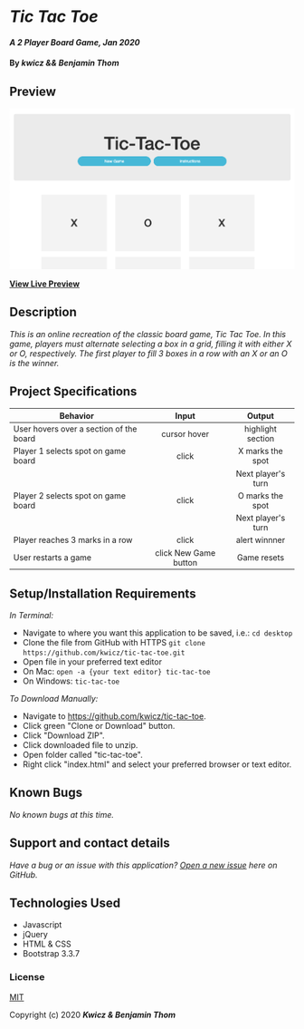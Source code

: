 # _Tic Tac Toe_

#### _A 2 Player Board Game, Jan 2020_

#### By _**kwicz && Benjamin Thom**_


## Preview

![Landing Page Preview](tic-tac-toe.png)

**[View Live Preview](https://kwicz.github.io/tic-tac-toe)**

## Description

_This is an online recreation of the classic board game, Tic Tac Toe.  In this game, players must alternate selecting a box in a grid, filling it with either X or O, respectively.  The first player to fill 3 boxes in a row with an X or an O is the winner._

## Project Specifications

| Behavior | Input | Output |
|---|:---:|:---:|
|User hovers over a section of the board|cursor hover|highlight section|
|Player 1 selects spot on game board|click|X marks the spot|
|   |   |Next player's turn|
|Player 2 selects spot on game board|click|O marks the spot|
|   |   |Next player's turn|
|Player reaches 3 marks in a row|click|alert winnner|
|User restarts a game|click New Game button|Game resets|



## Setup/Installation Requirements

_In Terminal:_

* Navigate to where you want this application to be saved, i.e.:
```cd desktop```
* Clone the file from GitHub with HTTPS
```git clone https://github.com/kwicz/tic-tac-toe.git```
* Open file in your preferred text editor
* On Mac: ```open -a {your text editor} tic-tac-toe```
* On Windows: ```tic-tac-toe```

_To Download Manually:_

* Navigate to https://github.com/kwicz/tic-tac-toe.
* Click green "Clone or Download" button.
* Click "Download ZIP".
* Click downloaded file to unzip.
* Open folder called "tic-tac-toe".
* Right click "index.html" and select your preferred browser or text editor.

## Known Bugs

_No known bugs at this time._

## Support and contact details

_Have a bug or an issue with this application? [Open a new issue](https://github.com/kwicz/tic-tac-toe/issues) here on GitHub._

## Technologies Used

* Javascript
* jQuery
* HTML & CSS
* Bootstrap 3.3.7

### License

[MIT](https://choosealicense.com/licenses/mit/)

Copyright (c) 2020 **_Kwicz & Benjamin Thom_**